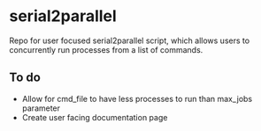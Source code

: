 # serial2parallel
Repo for user focused serial2parallel script, which allows users to concurrently run processes from a list of commands.

## To do
* Allow for cmd_file to have less processes to run than max_jobs parameter
* Create user facing documentation page
